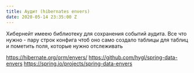 ```yaml
---
title: Аудит (hibernates envers)
date: 2020-05-14 23:35:00 Z
---
```


Хибернейт имеею библиотеку для сохранения событий аудита.
Все что нужно - пару строк конфига чтоб оно само создало таблицы для таблиц и пометить поля, которые нужно отслеживать

https://hibernate.org/orm/envers/
https://github.com/hygl/spring-data-envers
https://spring.io/projects/spring-data-envers
